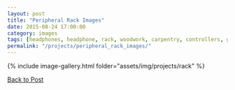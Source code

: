 ```yaml
---
layout: post
title: "Peripheral Rack Images"
date: 2015-08-24 17:00:00
category: images
tags: [headphones, headphone, rack, woodwork, carpentry, controllers, gaming]
permalink: "/projects/peripheral_rack_images/"
---
```




 {% include image-gallery.html folder="assets/img/projects/rack" %}

 <a href="/projects/peripheral_rack/">Back to Post</a>